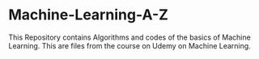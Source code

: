 # Machine-Learning-A-Z

This Repository contains Algorithms and codes of the basics of Machine Learning.
This are files from the course on Udemy on Machine Learning.
